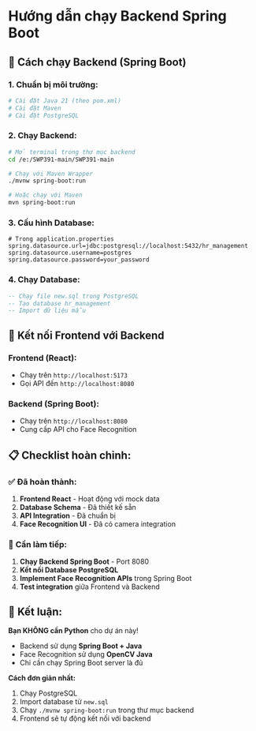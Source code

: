 # Hướng dẫn chạy Backend Spring Boot

## 🚀 Cách chạy Backend (Spring Boot)

### 1. **Chuẩn bị môi trường:**
```bash
# Cài đặt Java 21 (theo pom.xml)
# Cài đặt Maven
# Cài đặt PostgreSQL
```

### 2. **Chạy Backend:**
```bash
# Mở terminal trong thư mục backend
cd /e:/SWP391-main/SWP391-main

# Chạy với Maven Wrapper
./mvnw spring-boot:run

# Hoặc chạy với Maven
mvn spring-boot:run
```

### 3. **Cấu hình Database:**
```properties
# Trong application.properties
spring.datasource.url=jdbc:postgresql://localhost:5432/hr_management
spring.datasource.username=postgres
spring.datasource.password=your_password
```

### 4. **Chạy Database:**
```sql
-- Chạy file new.sql trong PostgreSQL
-- Tạo database hr_management
-- Import dữ liệu mẫu
```


## 🔗 Kết nối Frontend với Backend

### **Frontend (React):**
- Chạy trên `http://localhost:5173`
- Gọi API đến `http://localhost:8080`

### **Backend (Spring Boot):**
- Chạy trên `http://localhost:8080`
- Cung cấp API cho Face Recognition

## 📋 Checklist hoàn chỉnh:

### ✅ **Đã hoàn thành:**
1. **Frontend React** - Hoạt động với mock data
2. **Database Schema** - Đã thiết kế sẵn
3. **API Integration** - Đã chuẩn bị
4. **Face Recognition UI** - Đã có camera integration

### 🔄 **Cần làm tiếp:**
1. **Chạy Backend Spring Boot** - Port 8080
2. **Kết nối Database PostgreSQL**
3. **Implement Face Recognition APIs** trong Spring Boot
4. **Test integration** giữa Frontend và Backend

## 🎯 Kết luận:

**Bạn KHÔNG cần Python** cho dự án này! 
- Backend sử dụng **Spring Boot + Java**
- Face Recognition sử dụng **OpenCV Java**
- Chỉ cần chạy Spring Boot server là đủ

**Cách đơn giản nhất:**
1. Chạy PostgreSQL
2. Import database từ `new.sql`
3. Chạy `./mvnw spring-boot:run` trong thư mục backend
4. Frontend sẽ tự động kết nối với backend
